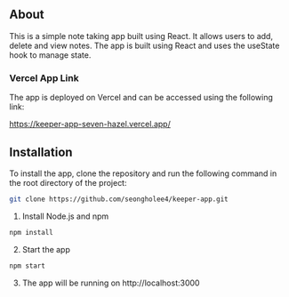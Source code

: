 ## About
This is a simple note taking app built using React. It allows users to add, delete and view notes. The app is built using React and uses the useState hook to manage state.

### Vercel App Link
The app is deployed on Vercel and can be accessed using the following link:

https://keeper-app-seven-hazel.vercel.app/


## Installation
To install the app, clone the repository and run the following command in the root directory of the project:
```bash
git clone https://github.com/seongholee4/keeper-app.git
```
1. Install Node.js and npm
```bash
npm install
```
2. Start the app
```bash
npm start
```
3. The app will be running on http://localhost:3000
